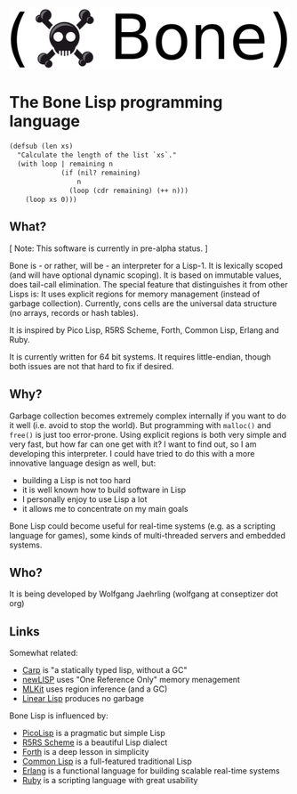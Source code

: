 ![Bone Lisp](logo.png)

# The Bone Lisp programming language

    (defsub (len xs)
      "Calculate the length of the list `xs`."
      (with loop | remaining n
                 (if (nil? remaining)
                     n
                   (loop (cdr remaining) (++ n)))
        (loop xs 0)))

## What?

[ Note: This software is currently in pre-alpha status. ]

Bone is - or rather, will be - an interpreter for a Lisp-1.
It is lexically scoped (and will have optional dynamic scoping).
It is based on immutable values, does tail-call elimination.
The special feature that distinguishes it from other Lisps is: 
It uses explicit regions for memory management (instead of garbage collection).
Currently, cons cells are the universal data structure (no arrays, records or hash tables).

It is inspired by Pico Lisp, R5RS Scheme, Forth, Common Lisp, Erlang and Ruby.

It is currently written for 64 bit systems.
It requires little-endian, though both issues are not that hard to fix if desired.

## Why?

Garbage collection becomes extremely complex internally if you want to do it well (i.e. avoid to stop the world).
But programming with `malloc()` and `free()` is just too error-prone.
Using explicit regions is both very simple and very fast, but how far can one get with it?
I want to find out, so I am developing this interpreter.
I could have tried to do this with a more innovative language design as well, but:

* building a Lisp is not too hard
* it is well known how to build software in Lisp
* I personally enjoy to use Lisp a lot
* it allows me to concentrate on my main goals

Bone Lisp could become useful for real-time systems (e.g. as a scripting language for games), some kinds of multi-threaded servers and embedded systems.

## Who?

It is being developed by
Wolfgang Jaehrling (wolfgang at conseptizer dot org)

## Links

Somewhat related:
* [Carp](https://github.com/eriksvedang/Carp) is "a statically typed lisp, without a GC"
* [newLISP](http://www.newlisp.org/) uses "One Reference Only" memory menagement
* [MLKit](http://www.elsman.com/mlkit/) uses region inference (and a GC)
* [Linear Lisp](http://home.pipeline.com/~hbaker1/LinearLisp.html) produces no garbage

Bone Lisp is influenced by:
* [PicoLisp](http://picolisp.com/) is a pragmatic but simple Lisp
* [R5RS Scheme](http://www.schemers.org/Documents/Standards/R5RS/) is a beautiful Lisp dialect
* [Forth](https://en.wikipedia.org/wiki/Forth_%28programming_language%29) is a deep lesson in simplicity
* [Common Lisp](https://common-lisp.net/) is a full-featured traditional Lisp
* [Erlang](http://www.erlang.org/) is a functional language for building scalable real-time systems
* [Ruby](https://www.ruby-lang.org/) is a scripting language with great usability
